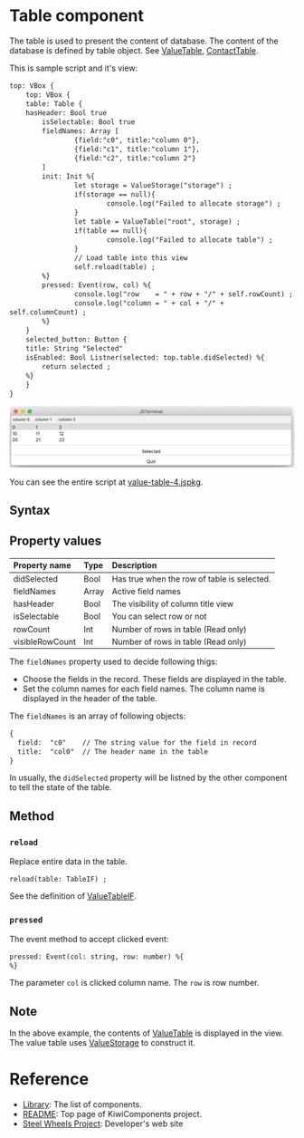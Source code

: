 # Table component
The table is used to present the content of database. 
The content of the database is defined by table object.
See [ValueTable](https://github.com/steelwheels/KiwiScript/blob/master/KiwiLibrary/Document/Class/ValueTable.md),
[ContactTable](https://github.com/steelwheels/KiwiScript/blob/master/KiwiLibrary/Document/Class/ContactTable.md).

This is sample script and it's view:
````
top: VBox {
    top: VBox {
    table: Table {
	hasHeader: Bool true
        isSelectable: Bool true
        fieldNames: Array [
                {field:"c0", title:"column 0"},
                {field:"c1", title:"column 1"},
                {field:"c2", title:"column 2"}
        ]
        init: Init %{
                let storage = ValueStorage("storage") ;
                if(storage == null){
                        console.log("Failed to allocate storage") ;
                }
                let table = ValueTable("root", storage) ;
                if(table == null){
                        console.log("Failed to allocate table") ;
                }
                // Load table into this view
                self.reload(table) ;
        %}
        pressed: Event(row, col) %{
                console.log("row    = " + row + "/" + self.rowCount) ;
                console.log("column = " + col + "/" + self.columnCount) ;
        %}
    }
    selected_button: Button {
	title: String "Selected"
	isEnabled: Bool Listner(selected: top.table.didSelected) %{
		return selected ;
	%}
    }
}
````

![Table View](./Images/table-view.png)

You can see the entire script at [value-table-4.jspkg](https://github.com/steelwheels/JSTerminal/tree/master/Resource/Sample/value-table-4.jspkg).

## Syntax

## Property values
|Property name  |Type   |Description        |
|:--            |:--    |:--                | 
|didSelected    |Bool   |Has true when the row of table is selected. |
|fieldNames     |Array  |Active field names |
|hasHeader      |Bool   |The visibility of column title view|
|isSelectable   |Bool   |You can select row or not |
|rowCount       |Int    |Number of rows in table (Read only)|
|visibleRowCount |Int    |Number of rows in table (Read only)|

The `fieldNames` property used to decide following thigs:
* Choose the fields in the record. These fields are displayed in the table.
* Set the column names for each field names. The column name is displayed in the header of the table.

The `fieldNames` is an array of following objects:
````
{
  field:  "c0"    // The string value for the field in record
  title:  "col0"  // The header name in the table
}
````

In usually, the `didSelected` property will be listned by the other component to tell the state of the table.

## Method

### `reload`
Replace entire data in the table.
```
reload(table: TableIF) ;
```
See the definition of [ValueTableIF](https://github.com/steelwheels/KiwiScript/blob/master/KiwiLibrary/Document/Class/ValueTable.md).

### `pressed`
The event method to accept clicked event:
````
pressed: Event(col: string, row: number) %{
%}
````
The parameter `col` is clicked column name.
The `row` is row number.

## Note
In the above example, the contents of [ValueTable](https://github.com/steelwheels/KiwiScript/blob/master/KiwiLibrary/Document/Class/ValueTable.md) is displayed in the view.
The value table uses [ValueStorage](https://github.com/steelwheels/KiwiScript/blob/master/KiwiLibrary/Document/Class/ValueStorage.md) to construct it.

# Reference
* [Library](https://github.com/steelwheels/KiwiCompnents/blob/master/Document/Library.md): The list of components. 
* [README](https://github.com/steelwheels/KiwiCompnents): Top page of KiwiComponents project.
* [Steel Wheels Project](https://steelwheels.github.io): Developer's web site

